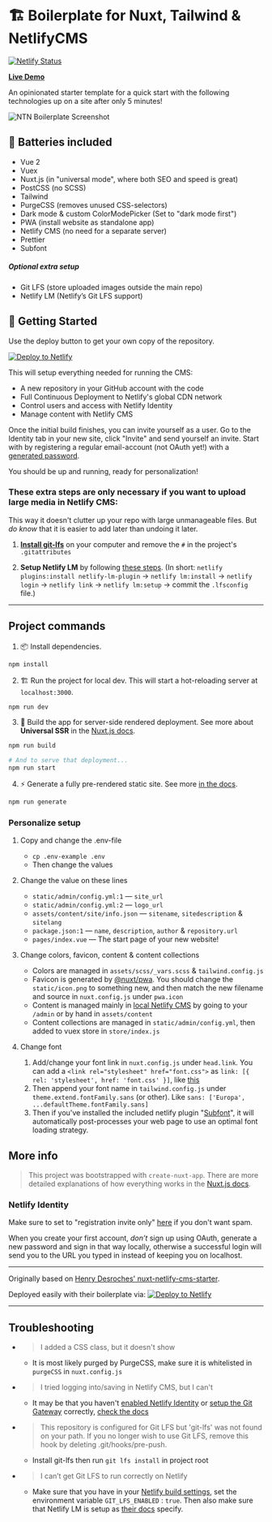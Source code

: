 # 🏗️ Boilerplate for Nuxt, Tailwind & NetlifyCMS

[![Netlify Status](https://api.netlify.com/api/v1/badges/536e3466-f628-4428-a0ba-f92a0b226223/deploy-status)](https://app.netlify.com/sites/practical-booth-a3a819/deploys)


**[Live Demo](https://ntn-boilerplate.netlify.app/)**

An opinionated starter template for a quick start with the following technologies up on a site after only 5 minutes!

![NTN Boilerplate Screenshot](https://user-images.githubusercontent.com/770560/92640923-4a36fa80-f2de-11ea-8f96-a7bca7b1e0cc.png)

## 🔋 Batteries included

- Vue 2
- Vuex
- Nuxt.js (in "universal mode", where both SEO and speed is great)
- PostCSS (no SCSS)
- Tailwind
- PurgeCSS (removes unused CSS-selectors)
- Dark mode & custom ColorModePicker (Set to "dark mode first")
- PWA (install website as standalone app)
- Netlify CMS (no need for a separate server)
- Prettier
- Subfont

##### Optional extra setup
- Git LFS (store uploaded images outside the main repo)
- Netlify LM (Netlify’s Git LFS support)

## 🎉 Getting Started

Use the deploy button to get your own copy of the repository.

[![Deploy to Netlify](https://www.netlify.com/img/deploy/button.svg)](https://app.netlify.com/start/deploy?repository=https://github.com/knogobert/ntn-boilerplate&stack=cms)

This will setup everything needed for running the CMS:
 - A new repository in your GitHub account with the code
 - Full Continuous Deployment to Netlify's global CDN network
 - Control users and access with Netlify Identity
 - Manage content with Netlify CMS

Once the initial build finishes, you can invite yourself as a user. Go to the Identity tab in your new site, click "Invite" and send yourself an invite. Start with by registering a regular email-account (not OAuth yet!) with a [generated password](https://passwordwolf.com/).

You should be up and running, ready for personalization!

### These extra steps are only necessary if you want to upload large media in Netlify CMS:
This way it doesn't clutter up your repo with large unmanageable files. But *do know* that it is easier to add later than undoing it later.

1. **[Install git-lfs](https://git-lfs.github.com/)** on your computer and remove the `#` in the project's `.gitattributes`

2. **Setup Netlify LM** by following [these steps](https://docs.netlify.com/large-media/setup/). (In short: `netlify plugins:install netlify-lm-plugin` → `netlify lm:install` → `netlify login` → `netlify link` → `netlify lm:setup` → commit the `.lfsconfig` file.)

---

## Project commands

1. 📦 Install dependencies.

```bash
npm install
```

2. 🏗 Run the project for local dev. This will start a hot-reloading server at `localhost:3000`.

```bash
npm run dev
```

3. 🌌 Build the app for server-side rendered deployment. See more about **Universal SSR** in the [Nuxt.js docs](https://nuxtjs.org/guide#server-rendered-universal-ssr-).

```bash
npm run build

# And to serve that deployment...
npm run start
```

4. ⚡️ Generate a fully pre-rendered static site. See more [in the docs](https://nuxtjs.org/guide#static-generated-pre-rendering-).

```bash
npm run generate
```

### Personalize setup

1. Copy and change the .env-file

   - `cp .env-example .env`
   - Then change the values

2. Change the value on these lines

   - `static/admin/config.yml:1` — `site_url`
   - `static/admin/config.yml:2` — `logo_url`
   - `assets/content/site/info.json` — `sitename`, `sitedescription` & `sitelang`
   - `package.json:1` — `name`, `description`, `author` & `repository.url`
   - `pages/index.vue` — The start page of your new website!

3. Change colors, favicon, content & content collections

   - Colors are managed in `assets/scss/_vars.scss` & `tailwind.config.js`
   - Favicon is generated by [@nuxt/pwa](https://pwa.nuxtjs.org/). You should change the `static/icon.png` to something new, and then match the new filename and source in `nuxt.config.js` under `pwa.icon`
   - Content is managed mainly in [local Netlify CMS](http://localhost:3000/admin) by going to your `/admin` or by hand in `assets/content`
   - Content collections are managed in `static/admin/config.yml`, then added to vuex store in `store/index.js`

4. Change font

   1. Add/change your font link in `nuxt.config.js` under `head.link`. You can add a `<link rel="stylesheet" href="font.css">` as `link: [{ rel: 'stylesheet', href: 'font.css' }]`, like [this](https://vue-meta.nuxtjs.org/api/#link)
   2. Then append your font name in `tailwind.config.js` under `theme.extend.fontFamily.sans` (or other). Like `sans: ['Europa', ...defaultTheme.fontFamily.sans]`
   3. Then if you've installed the included netlify plugin "[Subfont](https://github.com/Munter/netlify-plugin-subfont#readme)", it will automatically post-processes your web page to use an optimal font loading strategy.

## More info

> This project was bootstrapped with `create-nuxt-app`. There are more detailed explanations of how everything works in the [Nuxt.js docs](https://nuxtjs.org).

### Netlify Identity

Make sure to set to "registration invite only" [here](https://app.netlify.com/sites/YOUR_NETLIFY_SITE_SLUG/settings/identity#registration-preferences) if you don't want spam.

When you create your first account, _don’t_ sign up using OAuth, generate a new password and sign in that way locally, otherwise a successful login will send you to the URL you typed in instead of keeping you on localhost.

---

Originally based on [Henry Desroches' nuxt-netlify-cms-starter](https://github.com/xdesro/nuxt-netlify-cms-starter).

Deployed easily with their boilerplate via:
[![Deploy to Netlify](https://www.netlify.com/img/deploy/button.svg)](https://app.netlify.com/start/deploy?repository=https://github.com/xdesro/nuxt-netlify-cms-starter&stack=cms)

---

## Troubleshooting

- > I added a CSS class, but it doesn't show

  - It is most likely purged by PurgeCSS, make sure it is whitelisted in `purgeCSS` in `nuxt.config.js`

- > I tried logging into/saving in Netlify CMS, but I can't

  - It may be that you haven't [enabled Netlify Identity](https://app.netlify.com/sites/YOUR_NETLIFY_SITE_SLUG/settings/identity) or [setup the Git Gateway](https://app.netlify.com/sites/YOUR_NETLIFY_SITE_SLUG/settings/identity#services) correctly, [check the docs](https://www.netlifycms.org/docs/git-gateway-backend/)

- > This repository is configured for Git LFS but 'git-lfs' was not found on your path. If you no longer wish to use Git LFS, remove this hook by deleting .git/hooks/pre-push.

  - Install git-lfs then run `git lfs install` in project root

- > I can’t get Git LFS to run correctly on Netlify

  - Make sure that you have in your [Netlify build settings](https://app.netlify.com/sites/YOUR_NETLIFY_SITE_SLUG/settings/deploys#environment-variables), set the environment variable `GIT_LFS_ENABLED` : `true`. Then also make sure that Netlify LM is setup as [their docs](https://docs.netlify.com/large-media/setup/) specify.
